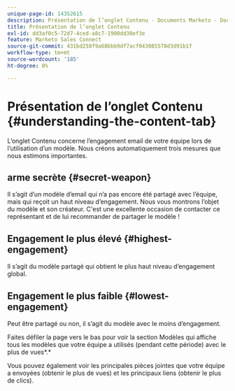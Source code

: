 ```yaml
---
unique-page-id: 14352615
description: Présentation de l’onglet Contenu - Documents Marketo - Documentation du produit
title: Présentation de l’onglet Contenu
exl-id: dd3af0c5-72d7-4ced-a8c7-1900dd30ef3e
feature: Marketo Sales Connect
source-git-commit: 431bd258f9a68bbb9df7acf043085578d3d91b1f
workflow-type: tm+mt
source-wordcount: '185'
ht-degree: 0%

---
```


# Présentation de l’onglet Contenu {#understanding-the-content-tab}

L’onglet Contenu concerne l’engagement email de votre équipe lors de l’utilisation d’un modèle. Nous créons automatiquement trois mesures que nous estimons importantes.

## arme secrète {#secret-weapon}

Il s’agit d’un modèle d’email qui n’a pas encore été partagé avec l’équipe, mais qui reçoit un haut niveau d’engagement. Nous vous montrons l’objet du modèle et son créateur. C&#39;est une excellente occasion de contacter ce représentant et de lui recommander de partager le modèle !

## Engagement le plus élevé {#highest-engagement}

Il s’agit du modèle partagé qui obtient le plus haut niveau d’engagement global.

## Engagement le plus faible {#lowest-engagement}

Peut être partagé ou non, il s’agit du modèle avec le moins d’engagement.

Faites défiler la page vers le bas pour voir la section Modèles qui affiche tous les modèles que votre équipe a utilisés (pendant cette période) avec le plus de vues*.*

Vous pouvez également voir les principales pièces jointes que votre équipe a envoyées (obtenir le plus de vues) et les principaux liens (obtenir le plus de clics).
